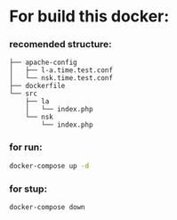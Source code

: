 # For build this docker:
### recomended structure:
```
├── apache-config
│   ├── l-a.time.test.conf
│   └── nsk.time.test.conf
├── dockerfile
└── src
    ├── la
    │   └── index.php
    └── nsk
        └── index.php
```


### for run:
```bash
docker-compose up -d
```
### for stup:
```bash
docker-compose down 
```